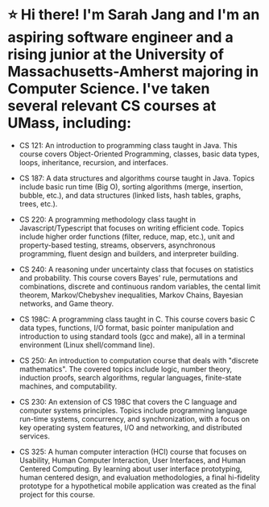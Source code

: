 # ⭐ Hi there! I'm Sarah Jang and I'm an aspiring software engineer and a rising junior at the University of Massachusetts-Amherst majoring in Computer Science. I've taken several relevant CS courses at UMass, including: 

- CS 121: An introduction to programming class taught in Java. This course covers Object-Oriented Programming, classes, basic data types, loops, inheritance, recursion, and interfaces. 

- CS 187: A data structures and algorithms course taught in Java. Topics include basic run time (Big O), sorting algorithms (merge, insertion, bubble, etc.), and data structures (linked lists, hash tables, graphs, trees, etc.).

- CS 220: A programming methodology class taught in Javascript/Typescript that focuses on writing efficient code. Topics include higher order functions (filter, reduce, map, etc.), unit and property-based testing, streams, observers, asynchronous programming, fluent design and builders, and interpreter building.

- CS 240: A reasoning under uncertainty class that focuses on statistics and probability. This course covers Bayes' rule, permutations and combinations, discrete and continuous random variables, the cental limit theorem, Markov/Chebyshev inequalities, Markov Chains, Bayesian networks, and Game theory. 

- CS 198C: A programming class taught in C. This course covers basic C data types, functions, I/O format, basic pointer manipulation and introduction to using standard tools (gcc and make), all in a terminal environment (Linux shell/command line).

- CS 250: An introduction to computation course that deals with "discrete mathematics". The covered topics include logic, number theory, induction proofs, search algorithms, regular languages, finite-state machines, and computability. 

- CS 230: An extension of CS 198C that covers the C language and computer systems principles. Topics include programming language run-time systems, concurrency, and synchronization, with a focus on key operating system features, I/O and networking, and distributed services.

- CS 325: A human computer interaction (HCI) course that focuses on Usability, Human Computer Interaction, User Interfaces, and Human Centered Computing. By learning about user interface prototyping, human centered design, and evaluation methodologies, a final hi-fidelity prototype for a hypothetical mobile application was created as the final project for this course. 
